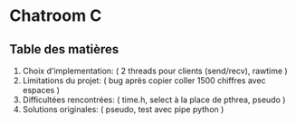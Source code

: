 # Chatroom C

## Table des matières

1. Choix d'implementation: ( 2 threads pour clients (send/recv), rawtime )
2. Limitations du projet: ( bug après copier coller 1500 chiffres avec espaces )
3. Difficultées rencontrées: ( time.h, select à la place de pthrea, pseudo )
4. Solutions originales: ( pseudo, test avec pipe python ) 